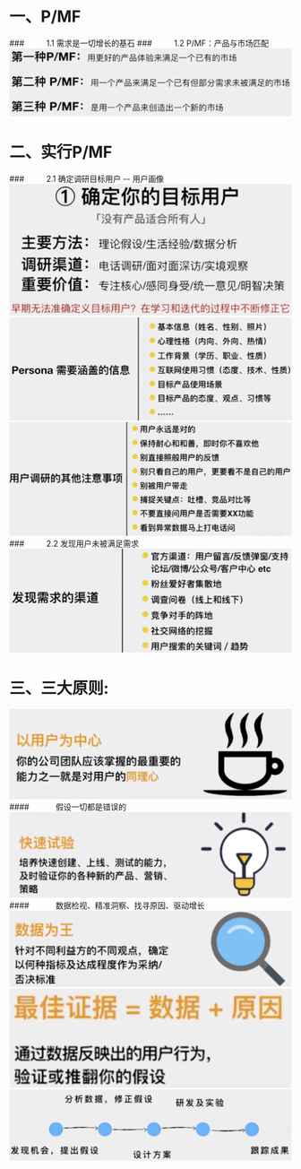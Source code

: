 # 一、P/MF
###&nbsp;&nbsp;&nbsp;&nbsp;&nbsp;&nbsp;&nbsp;&nbsp;&nbsp;&nbsp;1.1 需求是一切增长的基石
###&nbsp;&nbsp;&nbsp;&nbsp;&nbsp;&nbsp;&nbsp;&nbsp;&nbsp;&nbsp;1.2 P/MF：产品与市场匹配
![](/assets/QQ20190720-223116@2x.png)
# 二、实行P/MF
###&nbsp;&nbsp;&nbsp;&nbsp;&nbsp;&nbsp;&nbsp;&nbsp;&nbsp;&nbsp;2.1 确定调研目标用户 -- 用户画像
![](/assets/QQ20190720-223858@2x.png)
![](/assets/QQ20190720-224804@2x.png)
![](/assets/QQ20190720-225124@2x.jpg)
###&nbsp;&nbsp;&nbsp;&nbsp;&nbsp;&nbsp;&nbsp;&nbsp;&nbsp;&nbsp;2.2 发现用户未被满足需求
![](/assets/QQ20190720-225714@2x.png)




# 三、三大原则: 

![](/assets/QQ20190720-173052@2x.png)
####&nbsp;&nbsp;&nbsp;&nbsp;&nbsp;&nbsp;&nbsp;&nbsp;&nbsp;&nbsp;&nbsp;&nbsp;假设一切都是错误的
![](/assets/QQ20190720-175011@2x.png)
####&nbsp;&nbsp;&nbsp;&nbsp;&nbsp;&nbsp;&nbsp;&nbsp;&nbsp;&nbsp;&nbsp;&nbsp;数据检视、精准洞察、找寻原因、驱动增长
![](/assets/QQ20190720-180324@2x.png)
![](/assets/QQ20190720-180542@2x.png)
![](/assets/QQ20190720-181331@2x.png)












